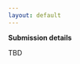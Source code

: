 ```yaml
---
layout: default
---
```


**Submission details**

TBD

<!--Submissions can fall in one of the following categories:
* Research papers (4 pages including references)
* Short papers (2 pages including references)
* Posters (with 1-page abstract excluding references)

All submissions must be formatted in A4, two-column IEEE style, in accordance with the [ECMR 2023 submission guidelines](https://ecmr2023.isr.uc.pt/paper-preparation-guidelines/).

*The best papers in terms of novelty/significance will be selected to be included in the ECMR2023 conference proceedings and thus published in IEEExplore.*
We will also arrange for all remaining accepted papers to be published in the [CEUR workshop proceedings series](https://ceur-ws.org/index.html).  


Submit your paper via [Easychair](https://easychair.org/conferences/submission_track?track=305510&a=31269636).  -->
